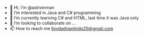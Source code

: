 - 👋 Hi, I’m @astromman
- 👀 I’m interested in Java and C# programming
- 🌱 I’m currently learning C# and HTML, last time it was Java only
- 💞️ I’m looking to collaborate on ...
- 📫 How to reach me lloydadrianlindo25@gmail.com

<!---
astromman/astromman is a ✨ special ✨ repository because its `README.md` (this file) appears on your GitHub profile.
You can click the Preview link to take a look at your changes.
--->

